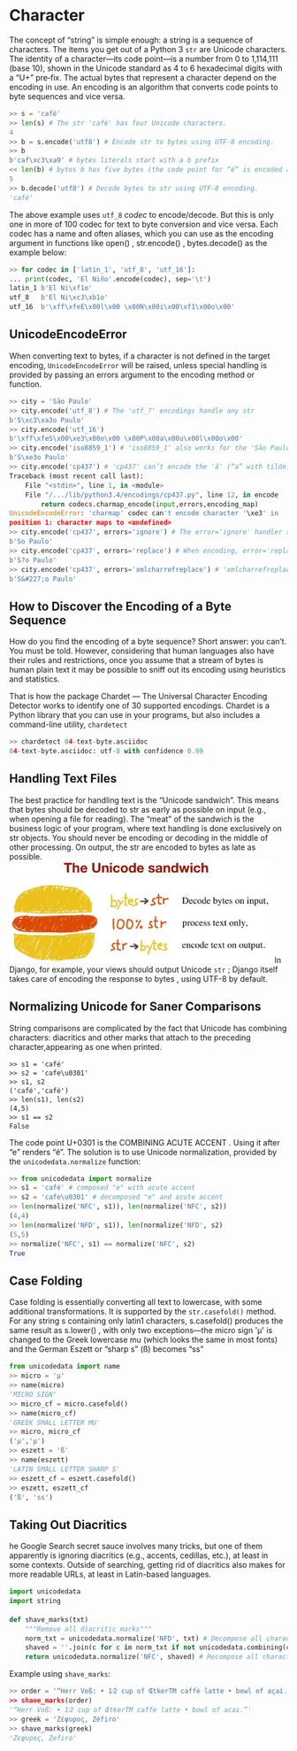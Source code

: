 # Character
The concept of “string” is simple enough: a string is a sequence of characters. The items you get out of a Python 3 `str` are Unicode characters. The identity of a character—its code point—is a number from 0 to 1,114,111 (base 10), shown in the Unicode standard as 4 to 6 hexadecimal digits with a “U+” pre‐fix. The actual bytes that represent a character depend on the encoding in use. An encoding is an algorithm that converts code points to byte sequences and vice versa.
``` python
>> s = 'café'
>> len(s) # The str 'café' has four Unicode characters.
4
>> b = s.encode('utf8') # Encode str to bytes using UTF-8 encoding.
>> b
b'caf\xc3\xa9' # bytes literals start with a b prefix
<< len(b) # bytes b has five bytes (the code point for “é” is encoded as two bytes in UTF-8)
5 
>> b.decode('utf8') # Decode bytes to str using UTF-8 encoding.
'café'
```
The above example uses `utf_8` _codec_ to encode/decode. But this is only one in more of 100 codec for text to byte conversion and vice versa. Each codec has a name and often aliases, which you can use as the encoding argument in functions like open() , str.encode() , bytes.decode() as the example below:
``` python
>> for codec in ['latin_1', 'utf_8', 'utf_16']:
... print(codec, 'El Niño'.encode(codec), sep='\t')
latin_1 b'El Ni\xf1o'
utf_8   b'El Ni\xc3\xb1o'
utf_16  b'\xff\xfeE\x00l\x00 \x00N\x00i\x00\xf1\x00o\x00'
```
## UnicodeEncodeError
When converting text to bytes, if a character is not defined in the target encoding, `UnicodeEncodeError` will be raised, unless special handling is provided by passing an errors argument to the encoding method or function.
```python 
>> city = 'São Paulo'
>> city.encode('utf_8') # The 'utf_?' encodings handle any str
b'S\xc3\xa3o Paulo'
>> city.encode('utf_16')
b'\xff\xfeS\x00\xe3\x00o\x00 \x00P\x00a\x00u\x00l\x00o\x00'
>> city.encode('iso8859_1') # 'iso8859_1' also works for the 'São Paulo' str .
b'S\xe3o Paulo'
>> city.encode('cp437') # 'cp437' can’t encode the 'ã' (“a” with tilde). The default error handler raises UnicodeEncodeError
Traceback (most recent call last):
    File "<stdin>", line 1, in <module>
    File "/.../lib/python3.4/encodings/cp437.py", line 12, in encode
        return codecs.charmap_encode(input,errors,encoding_map)
UnicodeEncodeError: 'charmap' codec can't encode character '\xe3' in
position 1: character maps to <undefined>
>> city.encode('cp437', errors='ignore') # The error='ignore' handler silently skips characters that cannot be encoded
b'So Paulo'
>> city.encode('cp437', errors='replace') # When encoding, error='replace' substitutes unencodable characters with '?'
b'S?o Paulo'
>> city.encode('cp437', errors='xmlcharrefreplace') # 'xmlcharrefreplace' replaces unencodable characters with an XML entity.
b'S&#227;o Paulo'
```
## How to Discover the Encoding of a Byte Sequence
How do you find the encoding of a byte sequence? Short answer: you can’t. You must be told. However, considering that human languages also have their rules and restrictions, once you assume that a stream of bytes is human plain text it may be possible to sniff out its encoding using heuristics and statistics.

That is how the package Chardet — The Universal Character Encoding Detector works to identify one of 30 supported encodings. Chardet is a Python library that you can use in your programs, but also includes a command-line utility, `chardetect`
```python 
>> chardetect 04-text-byte.asciidoc
04-text-byte.asciidoc: utf-8 with confidence 0.99
```
## Handling Text Files
The best practice for handling text is the “Unicode sandwich”. This means that bytes should be decoded to str as early as possible on input (e.g., when opening a file for reading). The “meat” of the sandwich is the business logic of your program, where text handling is done exclusively on str objects. You should never be encoding or decoding in the middle of other processing. On output, the str are encoded to bytes as late as possible.
![image](unicode_sandwich.png)
In Django, for example, your views should output Unicode `str` ; Django itself takes care of encoding the response to bytes , using UTF-8 by default.
## Normalizing Unicode for Saner Comparisons
String comparisons are complicated by the fact that Unicode has combining characters: diacritics and other marks that attach to the preceding character,appearing as one when printed.
```
>> s1 = 'café'
>> s2 = 'cafe\u0301'
>> s1, s2
('café','café')
>> len(s1), len(s2)
(4,5)
>> s1 == s2
False
```
The code point U+0301 is the COMBINING ACUTE ACCENT . Using it after “e” renders “é”. The solution is to use Unicode normalization, provided by the `unicodedata.normalize` function:
```python
>> from unicodedata import normalize
>> s1 = 'café' # composed "e" with acute accent
>> s2 = 'cafe\u0301' # decomposed "e" and acute accent
>> len(normalize('NFC', s1)), len(normalize('NFC', s2))
(4,4)
>> len(normalize('NFD', s1)), len(normalize('NFD', s2)
(5,5)
>> normalize('NFC', s1) == normalize('NFC', s2)
True
```
## Case Folding
Case folding is essentially converting all text to lowercase, with some additional transformations. It is supported by the `str.casefold()` method. 
For any string s containing only latin1 characters, s.casefold() produces the same result as s.lower() , with only two exceptions—the micro sign 'μ' is changed to the Greek lowercase mu (which looks the same in most fonts) and the German Eszett or “sharp s” (ß) becomes “ss”
```python
from unicodedata import name
>> micro = 'μ'
>> name(micro)
'MICRO SIGN'
>> micro_cf = micro.casefold()
>> name(micro_cf)
'GREEK SMALL LETTER MU'
>> micro, micro_cf
('μ','μ')
>> eszett = 'ß'
>> name(eszett)
'LATIN SMALL LETTER SHARP S'
>> eszett_cf = eszett.casefold()
>> eszett, eszett_cf
('ß', 'ss')
```
## Taking Out Diacritics
he Google Search secret sauce involves many tricks, but one of them apparently is ignoring diacritics (e.g., accents, cedillas, etc.), at least in some contexts. Outside of searching, getting rid of diacritics also makes for more readable URLs, at least in Latin-based languages.
```python
import unicodedata
import string

def shave_marks(txt)
    """Remove all diacritic marks"""
    norm_txt = unicodedata.normalize('NFD', txt) # Decompose all characters into base characters and combining marks.
    shaved = ''.join(c for c in norm_txt if not unicodedata.combining(c)) # Filter out all combining marks.
    return unicodedata.normalize('NFC', shaved) # Recompose all characters.
```

Example using `shave_marks`:
```python
>> order = '“Herr Voß: • 1⁄2 cup of ŒtkerTM caffè latte • bowl of açaí.”
>> shave_marks(order)
'“Herr Voß: • 1⁄2 cup of ŒtkerTM caffe latte • bowl of acai.”'
>> greek = 'Ζέφυρος, Zéfiro'
>> shave_marks(greek)
'Ζεφυρος, Zefiro'
```
